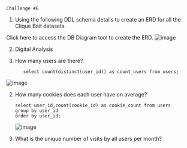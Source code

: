                                                                     Challenge #6 

1. Using the following DDL schema details to create an ERD for all the Clique Bait datasets.

Click here to access the DB Diagram tool to create the ERD.
![image](https://github.com/praveen555/Danny_MA_SQL_Challenges/assets/23379996/cc401f25-81a9-4056-8d07-35701a34e566)

2. Digital Analysis

1. How many users are there?
   ```
      select count(distinct(user_id)) as count_users from users;
   ```
![image](https://github.com/praveen555/Danny_MA_SQL_Challenges/assets/23379996/7cb3cdc7-7468-4bd4-a1e5-379044a316f7)

2. How many cookies does each user have on average?

   ```
   select user_id,count(cookie_id) as cookie_count from users
   group by user_id
   order by user_id;
   ```
   ![image](https://github.com/praveen555/Danny_MA_SQL_Challenges/assets/23379996/93f0ef93-4986-44b4-ac2a-30e2a93c1021)

3. What is the unique number of visits by all users per month?
   

